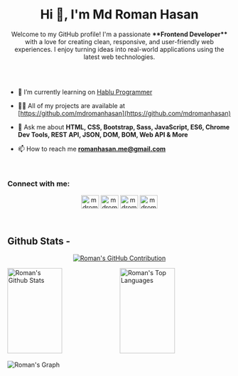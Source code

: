 <h1 align="center">Hi 👋, I'm Md Roman Hasan </h1>

<p align="center">Welcome to my GitHub profile! I'm a passionate <strong>**Frontend Developer**</strong> with a love for creating clean, responsive, and user-friendly web experiences. I enjoy turning ideas into real-world applications using the latest web technologies.</p>

<br/>
<br/>

- 🔭 I’m currently learning on [Hablu Programmer](https://www.hablu-programmer.com/)

- 👨‍💻 All of my projects are available at [https://github.com/mdromanhasan](https://github.com/mdromanhasan)

- 💬 Ask me about **HTML, CSS, Bootstrap, Sass, JavaScript, ES6, Chrome Dev Tools, REST API, JSON, DOM, BOM, Web API & More**

- 📫 How to reach me **romanhasan.me@gmail.com**

<br/>
<h3 align="left">Connect with me:</h3>

<p align="center">
<a href="https://www.facebook.com/iamromanhasan" target="blank"><img align="center" src="https://raw.githubusercontent.com/rahuldkjain/github-profile-readme-generator/master/src/images/icons/Social/facebook.svg" alt="mdromanhasan" height="30" width="40" /></a>
<a href="#" target="blank"><img align="center" src="https://raw.githubusercontent.com/rahuldkjain/github-profile-readme-generator/master/src/images/icons/Social/twitter.svg" alt="mdromanhasan" height="30" width="40" /></a>
<a href="#" target="blank"><img align="center" src="https://raw.githubusercontent.com/rahuldkjain/github-profile-readme-generator/master/src/images/icons/Social/linked-in-alt.svg" alt="mdromanhasan" height="30" width="40" /></a>
<a href="https://www.instagram.com/iamromanhasan/" target="blank"><img align="center" src="https://raw.githubusercontent.com/rahuldkjain/github-profile-readme-generator/master/src/images/icons/Social/instagram.svg" alt="mdromanhasan" height="30" width="40" /></a>
  
</p>

<br/>


## Github Stats -

<p align="center">
  <a href="https://github.com/mdromanhasan">
    <img src="https://github-profile-summary-cards.vercel.app/api/cards/profile-details?username=mdromanhasan&theme=radical" alt="Roman's GitHub Contribution"/>
  </a>
</p>

<a> 
    <a href="https://github.com/mdromanhasan"><img alt="Roman's Github Stats" src="https://denvercoder1-github-readme-stats.vercel.app/api?username=mdromanhasan&show_icons=true&count_private=true&theme=react&border_color=7F3FBF&bg_color=0D1117&title_color=F85D7F&icon_color=F8D866" height="192px" width="49.5%"/></a>
  <a href="https://github.com/mdromanhasan"><img alt="Roman's Top Languages" src="https://denvercoder1-github-readme-stats.vercel.app/api/top-langs/?username=mdromanhasan&langs_count=8&layout=compact&theme=react&border_color=7F3FBF&bg_color=0D1117&title_color=F85D7F&icon_color=F8D866" height="192px" width="49.5%"/></a>
  <br/>
</a>

![Roman's Graph](https://github-readme-activity-graph.vercel.app/graph?username=mdromanhasan&custom_title=Roman's%20GitHub%20Activity%20Graph&bg_color=0D1117&color=7F3FBF&line=7F3FBF&point=7F3FBF&area_color=FFFFFF&title_color=FFFFFF&area=true)

<br/>
